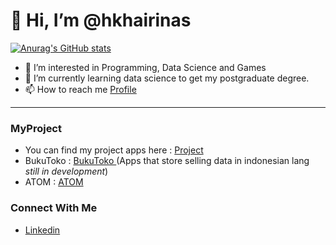 # 👋 Hi, I’m @hkhairinas
[![Anurag's GitHub stats](https://github-readme-stats.vercel.app/api?username=hkhairinas&hide=contribs,prs&show_icons=true&theme=tokyonight&include_all_commits=true)](https://github.com/anuraghazra/github-readme-stats)

- 👀 I’m interested in Programming, Data Science and Games
- 🌱 I’m currently learning data science to get my postgraduate degree.
- 📫 How to reach me <a href="http://hkhairinas/github.io/about"> Profile </a>
<!--- 💞️ I’m looking to collaborate on --->
---
### MyProject
- You can find my project apps here : <a href="https://hkhairinas.github.io/project/"> Project </a>
- BukuToko : <a href="https://hkhairinas.github.io/buku-bunda/"> BukuToko </a> (Apps that store selling data in indonesian lang *still in development*)
- ATOM : <a href="https://api-otomatis.my.id"> ATOM </a>

### Connect With Me
- <a href="https://www.linkedin.com/in/hkhairinas/"> Linkedin  </a>
<!---
hkhairinas/hkhairinas is a ✨ special ✨ repository because its `README.md` (this file) appears on your GitHub profile.
You can click the Preview link to take a look at your changes.
--->
